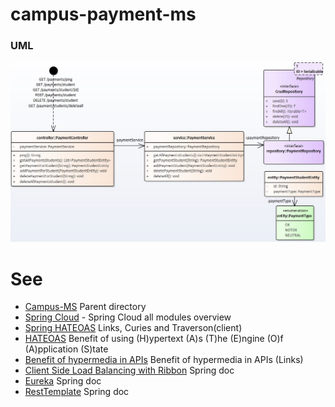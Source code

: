 # campus-payment-ms

### UML

![UML Model](https://github.com/ermalaliraj/campus-ms/blob/master/doc/payment-ms.jpg)




# See
* [Campus-MS](https://github.com/ermalaliraj/campus-ms) Parent directory
* [Spring Cloud](http://projects.spring.io/spring-cloud/) - Spring Cloud all modules overview
* [Spring HATEOAS](https://docs.spring.io/spring-hateoas/docs/current/reference/html/) Links, Curies and Traverson(client) 
* [HATEOAS](https://martinfowler.com/articles/richardsonMaturityModel.html) Benefit of using (H)ypertext (A)s (T)he (E)ngine (O)f (A)pplication (S)tate
* [Benefit of hypermedia in APIs](http://soabits.blogspot.be/2013/12/selling-benefits-of-hypermedia.html) Benefit of hypermedia in APIs (Links)
* [Client Side Load Balancing with Ribbon](https://spring.io/guides/gs/client-side-load-balancing/) Spring doc
* [Eureka](https://spring.io/guides/gs/service-registration-and-discovery/) Spring doc 
* [RestTemplate](https://spring.io/blog/2009/03/27/rest-in-spring-3-resttemplate) Spring doc

